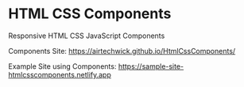# HTML CSS Components

Responsive HTML CSS JavaScript Components

Components Site: https://airtechwick.github.io/HtmlCssComponents/

Example Site using Components: https://sample-site-htmlcsscomponents.netlify.app
